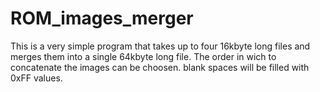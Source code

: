 # ROM_images_merger
This is a very simple program that takes up to four 16kbyte long files and merges them into a single 64kbyte long file. The order in wich to concatenate the images can be choosen. blank spaces will be filled with 0xFF values.
